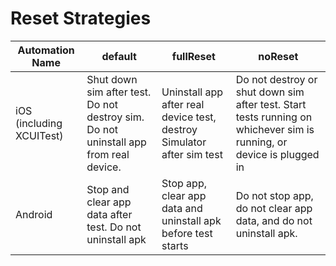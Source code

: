 # Reset Strategies

| Automation Name | default | fullReset | noReset |
| --------------- | ------- | --------- | ------- |
| iOS (including XCUITest) | Shut down sim after test. Do not destroy sim. Do not uninstall app from real device. | Uninstall app after real device test, destroy Simulator after sim test | Do not destroy or shut down sim after test. Start tests running on whichever sim is running, or device is plugged in |
| Android | Stop and clear app data after test. Do not uninstall apk | Stop app, clear app data and uninstall apk before test starts | Do not stop app, do not clear app data, and do not uninstall apk. |

